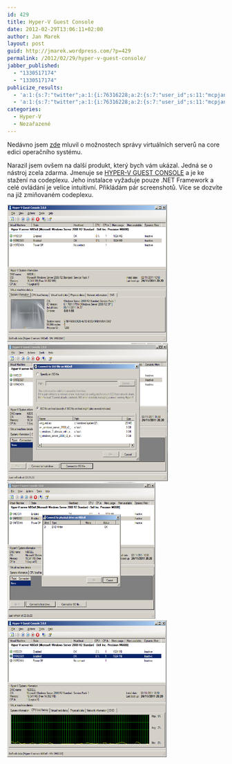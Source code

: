 ```yaml
---
id: 429
title: Hyper-V Guest Console
date: 2012-02-29T13:06:11+02:00
author: Jan Marek
layout: post
guid: http://jmarek.wordpress.com/?p=429
permalink: /2012/02/29/hyper-v-guest-console/
jabber_published:
  - "1330517174"
  - "1330517174"
publicize_results:
  - 'a:1:{s:7:"twitter";a:1:{i:76316228;a:2:{s:7:"user_id";s:11:"mcpjanmarek";s:7:"post_id";s:18:"174827830218199040";}}}'
  - 'a:1:{s:7:"twitter";a:1:{i:76316228;a:2:{s:7:"user_id";s:11:"mcpjanmarek";s:7:"post_id";s:18:"174827830218199040";}}}'
categories:
  - Hyper-V
  - Nezařazené
---
```

Nedávno jsem <a href="http://jmarek.wordpress.com/2011/12/22/5nine-manager-pro-hyper-v/" target="_blank">zde</a> mluvil o možnostech správy virtuálních serverů na core edici operačního systému.

Narazil jsem ovšem na další produkt, který bych vám ukázal. Jedná se o nástroj zcela zdarma. Jmenuje se <a href="http://hvgc.codeplex.com/" target="_blank">HYPER-V GUEST CONSOLE</a> a je ke stažení na codeplexu. Jeho instalace vyžaduje pouze .NET Framework a celé ovládání je velice intuitivní. Přikládám pár screenshotů. Více se dozvíte na již zmiňovaném codeplexu.

[<img class="alignleft  wp-image-430" title="HVGCV3" src="/wp-content/uploads/2012/02/hvgcv3.png" alt="" width="370" height="318" />](/wp-content/uploads/2012/02/hvgcv3.png) [<img class="alignleft  wp-image-433" title="HVGCV3-ISO" src="/wp-content/uploads/2012/02/hvgcv3-iso.png" alt="" width="372" height="319" />](/wp-content/uploads/2012/02/hvgcv3-iso.png)[<img class="alignleft  wp-image-432" title="HVGCV3-DVD" src="/wp-content/uploads/2012/02/hvgcv3-dvd.png" alt="" width="343" height="316" />](/wp-content/uploads/2012/02/hvgcv3-dvd.png)[<img class="alignleft  wp-image-431" title="HVGCV3-CPU" src="/wp-content/uploads/2012/02/hvgcv3-cpu.png" alt="" width="369" height="317" />](/wp-content/uploads/2012/02/hvgcv3-cpu.png)

